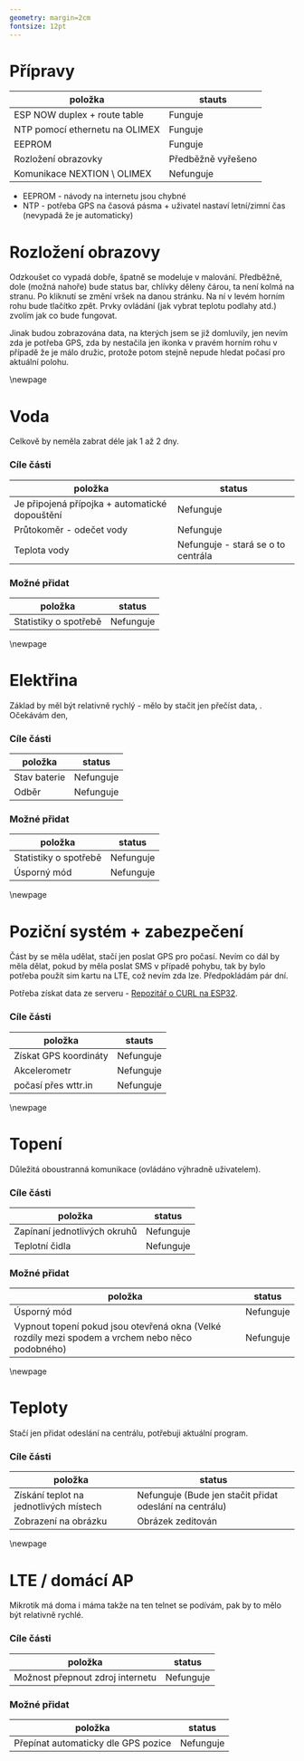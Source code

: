 ```yaml
---
geometry: margin=2cm
fontsize: 12pt
---
```

# Přípravy

|položka|stauts|
|-----|-----|
|ESP NOW duplex + route table| Funguje |
|NTP pomocí ethernetu na OLIMEX| Funguje |
|EEPROM | Funguje|
|Rozložení obrazovky | Předběžně vyřešeno |
|Komunikace NEXTION \ OLIMEX| Nefunguje |

+ EEPROM - návody na internetu jsou chybné
+ NTP - potřeba GPS na časová pásma + uživatel nastaví letní/zimní čas (nevypadá že je automaticky)

# Rozložení obrazovy
Odzkoušet co vypadá dobře, špatně se modeluje v malování.
Předběžně, dole (možná nahoře) bude status bar, chlívky děleny čárou, ta není kolmá na stranu.
Po kliknutí se změní vršek na danou stránku.
Na ní v levém horním rohu bude tlačítko zpět.
Prvky ovládání (jak vybrat teplotu podlahy atd.) zvolím jak co bude fungovat.

Jinak budou zobrazována data, na kterých jsem se již domluvily, jen nevím zda je potřeba GPS, zda by nestačila jen ikonka v pravém horním rohu v případě že je málo družic, protože potom stejně nepude hledat počasí pro aktuální polohu.

\newpage


# Voda
Celkově by neměla zabrat déle jak 1 až 2 dny.

### Cíle části
|položka|status|
|-----|-----|
|Je připojená přípojka + automatické dopouštění| Nefunguje |
|Průtokoměr - odečet vody | Nefunguje |
|Teplota vody | Nefunguje - stará se o to centrála |

### Možné přidat
|položka|status|
|----|----|
|Statistiky o spotřebě | Nefunguje|

\newpage

# Elektřina
Základ by měl být relativně rychlý - mělo by stačit jen přečíst data, .
Očekávám den,

### Cíle části
|položka|status|
|-----|-----|
|Stav baterie| Nefunguje |
|Odběr| Nefunguje |

### Možné přidat
|položka|status|
|----|----|
|Statistiky o spotřebě | Nefunguje|
|Úsporný mód| Nefunguje|

\newpage

# Poziční systém + zabezpečení
Část by se měla udělat, stačí jen poslat GPS pro počasí.
Nevím co dál by měla dělat, pokud by měla poslat SMS v případě pohybu, tak by bylo potřeba použít sim kartu na LTE, což nevím zda lze. Předpokládám pár dní.

Potřeba získat data ze serveru - [Repozitář o CURL na ESP32](https://github.com/loboris/ESP32_curl_exampley).

### Cíle části
|položka|stauts|
|-----|-----|
|Získat GPS koordináty| Nefunguje |
|Akcelerometr| Nefunguje |
|počasí přes wttr.in| Nefunguje|

\newpage

# Topení
Důležitá oboustranná komunikace (ovládáno výhradně uživatelem).

### Cíle části
|položka|status|
|-----|-----|
|Zapínaní jednotlivých okruhů| Nefunguje |
|Teplotní čidla | Nefunguje |

### Možné přidat
|položka|status|
|----|----|
|Úsporný mód| Nefunguje|
|Vypnout topení pokud jsou otevřená okna (Velké rozdíly mezi spodem a vrchem nebo něco podobného) | Nefunguje|

\newpage

# Teploty
Stačí jen přidat odeslání na centrálu, potřebuji aktuální program.

### Cíle části
|položka|status|
|-----|-----|
|Získání teplot na jednotlivých místech| Nefunguje (Bude jen stačit přidat odeslání na centrálu) |
|Zobrazení na obrázku| Obrázek zeditován|

\newpage

# LTE / domácí AP
Mikrotik má doma i máma takže na ten telnet se podívám, pak by to mělo být relativně rychlé.

### Cíle části
|položka|status|
|-----|-----|
|Možnost přepnout zdroj internetu| Nefunguje|

### Možné přidat
|položka|status|
|----|----|
|Přepínat automaticky dle GPS pozice| Nefunguje|
